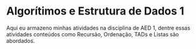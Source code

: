 # Algorítimos e Estrutura de Dados 1

Aqui eu armazeno minhas atividades na disciplina de AED 1, dentre essas atividades conteúdos como Recursão, Ordenação, TADs e Listas são abordados. 

